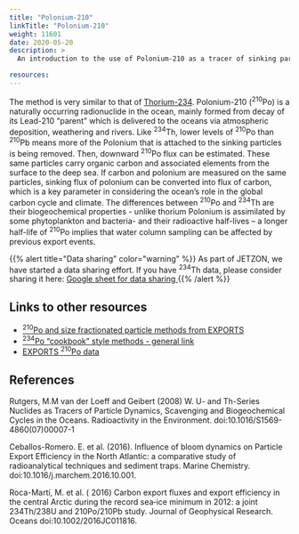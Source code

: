 ```yaml
---
title: "Polonium-210"
linkTitle: "Polonium-210"
weight: 11601
date: 2020-05-20
description: >
  An introduction to the use of Polonium-210 as a tracer of sinking particles in the ocean

resources:
---
```


The method is very similar to that of <a href="/docs/thorium-234">Thorium-234</a>.
Polonium-210 (<sup>210</sup>Po) is a naturally occurring radionuclide in the ocean, mainly formed from decay of its Lead-210 “parent” which is delivered to the oceans via atmospheric deposition, weathering and rivers. Like <sup>234</sup>Th, lower levels of <sup>210</sup>Po than <sup>210</sup>Pb means more of the Polonium that is attached to the sinking particles is being removed. Then, downward <sup>210</sup>Po flux can be estimated. These same particles carry organic carbon and associated elements from the surface to the deep sea. If carbon and polonium are measured on the same particles, sinking flux of polonium can be converted into flux of carbon, which is a key parameter in considering the ocean’s role in the global carbon cycle and climate.
The differences between <sup>210</sup>Po and <sup>234</sup>Th are their biogeochemical properties - unlike thorium Polonium is assimilated by some phytoplankton and bacteria- and their radioactive half-lives – a longer half-life of <sup>210</sup>Po implies that water column sampling can be affected by previous export events.

{{% alert title="Data sharing" color="warning" %}}
As part of JETZON, we have started a data sharing effort. If you have <sup>234</sup>Th data, please consider sharing it here:
<a href="https://docs.google.com/spreadsheets/d/1uDwJBA0k_7OSS6h5d06cvEOM-acp4TiGNjHGbVR4yjY/edit?usp=sharing" target="_blank">
 	Google sheet for data sharing
</a>
{{% /alert %}}

## Links to other resources

- <a href="https://seabass.gsfc.nasa.gov/archive/WHOI/buesseler/EXPORTS/EXPORTSNP/documents" target="_blank">
	<sup>210</sup>Po and size fractionated particle methods from EXPORTS
	</a>

- <a href="https://cmer.whoi.edu/cookbook/" target="_blank">
	<sup>234</sup>Po “cookbook” style methods - general link
	</a>

- <a href="https://seabass.gsfc.nasa.gov/archive/WHOI/buesseler/EXPORTS/EXPORTSNP/archive/" target="_blank">
	EXPORTS <sup>210</sup>Po data
	</a>

## References

Rutgers, M.M van der Loeff and Geibert (2008) W. U- and Th-Series Nuclides as Tracers of Particle Dynamics, Scavenging and Biogeochemical Cycles in the Oceans. Radioactivity in the Environment. doi:10.1016/S1569-4860(07)00007-1

Ceballos-Romero. E. et al. (2016). Influence of bloom dynamics on Particle Export Efficiency in the North Atlantic: a comparative study of radioanalytical techniques and sediment traps. Marine Chemistry. doi:10.1016/j.marchem.2016.10.001.

Roca-Martí, M. et al. ( 2016) Carbon export fluxes and export efficiency in the central Arctic during the record sea‐ice minimum in 2012: a joint 234Th/238U and 210Po/210Pb study. Journal of Geophysical Research. Oceans  doi:10.1002/2016JC011816.
